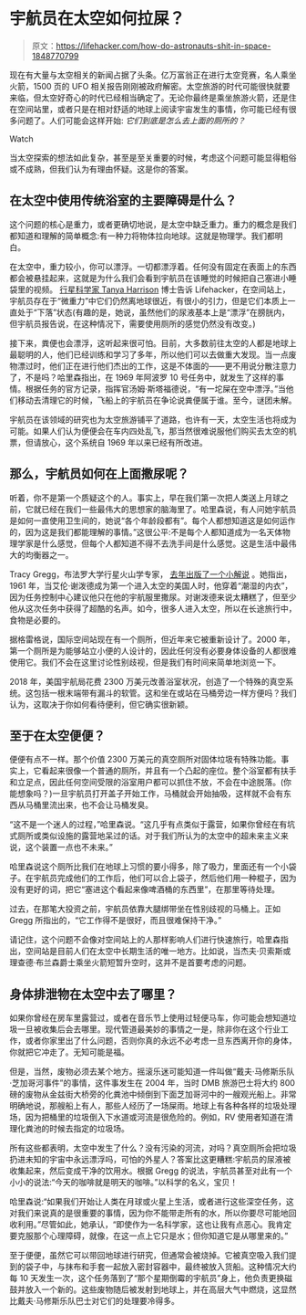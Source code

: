 # 宇航员在太空如何拉屎？

> 原文：<https://lifehacker.com/how-do-astronauts-shit-in-space-1848770799>

现在有大量与太空相关的新闻占据了头条。亿万富翁正在进行太空竞赛，名人乘坐火箭，1500 页的 UFO 相关报告刚刚被政府解密。太空旅游的时代可能很快就要来临，但太空好奇心的时代已经相当确定了。无论你最终是乘坐旅游火箭，还是住在空间站里，或者只是在相对舒适的地球上阅读宇宙发生的事情，你可能已经有很多问题了。人们可能会这样开始: *它们到底是怎么去上面的厕所的？*

Watch

当太空探索的想法如此复杂，甚至是至关重要的时候，考虑这个问题可能显得粗俗或不成熟，但我们认为有理由怀疑。这是你的答案。

## **在太空中使用传统浴室的主要障碍是什么？**

这个问题的核心是重力，或者更确切地说，是太空中缺乏重力。重力的概念是我们都知道和理解的简单概念:有一种力将物体拉向地球。这就是物理学。我们都明白。

在太空中，重力较小，你可以漂浮。一切都漂浮着。任何没有固定在表面上的东西都会被悬挂起来，这就是为什么我们会看到宇航员在该睡觉的时候把自己塞进小睡袋里的视频。 [行星科学家 Tanya Harrison](https://www.tanyaharrison.com/about/) 博士告诉 Lifehacker，在空间站上，宇航员存在于“微重力”中它们仍然离地球很近，有很小的引力，但是它们本质上一直处于“下落”状态(有趣的是，她说，虽然他们的尿液基本上是“漂浮”在膀胱内，但宇航员报告说，在这种情况下，需要使用厕所的感觉仍然没有改变。)

接下来，粪便也会漂浮，这听起来很可怕。目前，大多数前往太空的人都是地球上最聪明的人，他们已经训练和学习了多年，所以他们可以去做重大发现。当一点废物漂过时，他们正在进行他们杰出的工作，这是不体面的——更不用说分散注意力了，不是吗？哈里森指出，在 1969 年阿波罗 10 号任务中，就发生了这样的事情。根据任务的官方记录，指挥官汤姆·斯塔福德说，“有一坨屎在空中漂浮。”当他们移动去清理它的时候，飞船上的宇航员在争论说粪便属于谁。至今，谜团未解。

宇航员在该领域的研究也为太空旅游铺平了道路，也许有一天，太空生活也将成为可能。如果人们认为便便会在车内四处乱飞，那当然很难说服他们购买去太空的机票，但请放心，这个系统自 1969 年以来已经有所改进。

## 那么，宇航员如何在上面撒尿呢？

听着，你不是第一个质疑这个的人。事实上，早在我们第一次把人类送上月球之前，它就已经在我们一些最伟大的思想家的脑海里了。哈里森说，有人问她宇航员是如何一直使用卫生间的，她说“各个年龄段都有”。每个人都想知道这是如何运作的，因为这是我们都能理解的事情。”这很公平:不是每个人都知道成为一名天体物理学家是什么感觉，但每个人都知道不得不去洗手间是什么感觉。这是生活中最伟大的均衡器之一。

Tracy Gregg，布法罗大学行星火山学专家， [去年出版了一个小解说](https://www.buffalo.edu/ubnow/stories/2021/03/gregg-conversation-bathroom-space.html) 。她指出，1961 年，当艾伦·谢泼德成为第一个进入太空的美国人时，他穿着“潮湿的内衣”，因为任务控制中心建议他只在他的宇航服里撒尿。对谢泼德来说太糟糕了，但至少他从这次任务中获得了超酷的名声。如今，很多人进入太空，所以在长途旅行中，食物是必要的。

据格雷格说，国际空间站现在有一个厕所，但近年来它被重新设计了。2000 年，第一个厕所是为能够站立小便的人设计的，因此任何没有必要身体设备的人都很难使用它。我们不会在这里讨论性别歧视，但是我们有时间来简单地浏览一下。

2018 年，美国宇航局花费 2300 万美元改善浴室状况，创造了一个特殊的真空系统。这包括一根末端带有漏斗的软管。这和坐在或站在马桶旁边一样方便吗？我们认为，这取决于你如何看待便利，但它确实很新颖。

## 至于在太空便便？

便便有点不一样。那个价值 2300 万美元的真空厕所对固体垃圾有特殊功能。事实上，它看起来很像一个普通的厕所，并且有一个凸起的座位。整个浴室都有扶手和立足点，因此任何空间受限的浴室用户都可以抓住不放，不会在中途脱落。(你能想象吗？)一旦宇航员打开盖子开始工作，马桶就会开始抽吸，这样就不会有东西从马桶里流出来，也不会让马桶发臭。

“这不是一个迷人的过程，”哈里森说。“这几乎有点类似于露营，如果你曾经在有坑式厕所或类似设施的露营地呆过的话。对于我们所认为的太空中的超未来主义来说，这个装置一点也不未来。”

哈里森说这个厕所比我们在地球上习惯的要小得多，除了吸力，里面还有一个小袋子。在宇航员完成他们的工作后，他们可以合上袋子，然后他们用一种棍子，因为没有更好的词，把它“塞进这个看起来像啤酒桶的东西里”，在那里等待处理。

过去，在那笔大投资之前，宇航员依靠大腿绑带坐在性别歧视的马桶上。正如 Gregg 所指出的，“它工作得不是很好，而且很难保持干净。”

请记住，这个问题不会像对空间站上的人那样影响人们进行快速旅行，哈里森指出，空间站是目前人们在太空中长期生活的唯一地方。比如说，当杰夫·贝索斯或理查德·布兰森爵士乘坐火箭短暂升空时，这并不是首要考虑的问题。

## 身体排泄物在太空中去了哪里？

如果你曾经在房车里露营过，或者在音乐节上使用过轻便马车，你可能会想知道垃圾一旦被收集后会去哪里。现代管道最美妙的事情之一是，除非你在这个行业工作，或者你家里出了什么问题，否则你真的永远不必考虑一旦东西离开你的身体，你就把它冲走了。无知可能是福。

但是，当然，废物必须去某个地方。摇滚乐迷可能知道一件叫做“戴夫·马修斯乐队·芝加哥河事件”的事情，这件事发生在 2004 年，当时 DMB 旅游巴士将大约 800 磅的废物从金兹街大桥旁的化粪池中倾倒到下面芝加哥河中的一艘观光船上。非常明确地说，那艘船上有人，那些人经历了一场屎雨。地球上有各种各样的垃圾处理场，因为把桶里的垃圾倒入下水道或河流是很危险的。例如，RV 使用者知道在清理化粪池的时候去指定的垃圾场。

所有这些都表明，太空中发生了什么？没有污染的河流，对吗？真空厕所会把垃圾扔进未知的宇宙中永远漂浮吗，可怕的外星人？答案比这更糟糕:宇航员的尿液被收集起来，然后变成干净的饮用水。根据 Gregg 的说法，宇航员甚至对此有一个小小的说法:“今天的咖啡就是明天的咖啡。”以科学的名义，宝贝！

哈里森说:“如果我们开始让人类在月球或火星上生活，或者进行这些深空任务，这对我们来说真的是很重要的事情，因为你不能带走所有的水，所以你要尽可能地回收利用。”尽管如此，她承认，“即使作为一名科学家，这也让我有点恶心。我肯定要克服那个心理障碍，就像，在这一点上它只是水；但你知道它是从哪里来的。”

至于便便，虽然它可以带回地球进行研究，但通常会被烧掉。它被真空吸入我们提到的袋子中，与抹布和手套一起放入密封容器中，最终被放入货船。这种情况大约每 10 天发生一次，这个任务落到了“那个星期倒霉的宇航员”身上，他负责更换磁鼓并放入一个新的。这些废物随后被发射到地球上，并在高层大气中燃烧，这显然比戴夫·马修斯乐队巴士对它们的处理要冷得多。